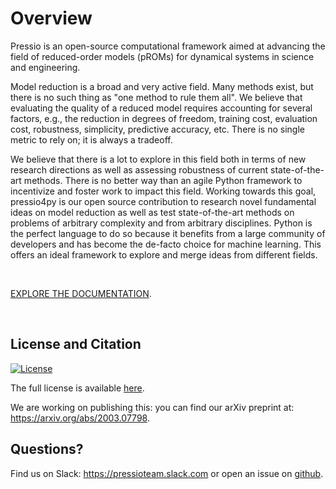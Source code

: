 
# Overview

Pressio is an open-source computational framework aimed at advancing
the field of reduced-order models (pROMs) for dynamical systems in science and engineering.

Model reduction is a broad and very active field.
Many methods exist, but there is no such thing as "one method to rule them all".
We believe that evaluating the quality of a reduced model requires accounting
for several factors, e.g., the reduction in degrees of freedom, training cost,
evaluation cost, robustness, simplicity, predictive accuracy, etc.
There is no single metric to rely on; it is always a tradeoff.

We believe that there is a lot to explore in this field both in terms
of new research directions as well as assessing robustness of current state-of-the-art methods.
There is no better way than an agile Python framework to incentivize
and foster work to impact this field. Working towards this goal,
pressio4py is our open source contribution to research novel fundamental
ideas on model reduction as well as test state-of-the-art methods on problems
of arbitrary complexity and from arbitrary disciplines. Python is the perfect
language to do so because it benefits from a large community of developers
and has become the de-facto choice for machine learning.
This offers an ideal framework to explore and merge ideas from different fields.


<br/>

[EXPLORE THE DOCUMENTATION](https://pressio.github.io/pressio4py/html/index.html).

<br/>

## License and Citation
[![License](https://img.shields.io/badge/License-BSD%203--Clause-blue.svg)](https://opensource.org/licenses/BSD-3-Clause)

The full license is available [here](https://pressio.github.io/various/license/).

We are working on publishing this: you can find our arXiv preprint at: https://arxiv.org/abs/2003.07798.

## Questions?
Find us on Slack: https://pressioteam.slack.com or open an issue on [github](https://github.com/Pressio/pressio4py).

